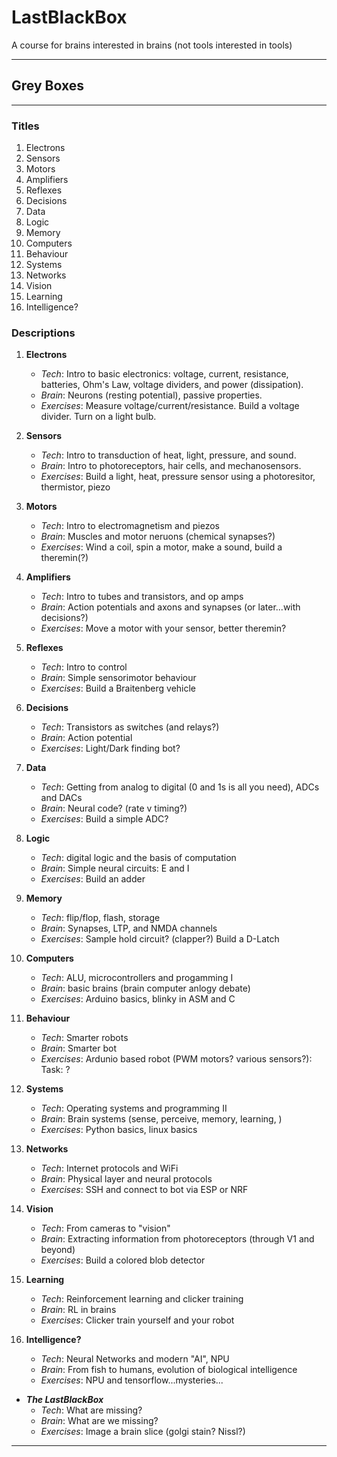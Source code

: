 # LastBlackBox

A course for brains interested in brains (not tools interested in tools)

----

## Grey Boxes

----

### Titles

1. Electrons
2. Sensors
3. Motors
4. Amplifiers
5. Reflexes
6. Decisions
7. Data
8. Logic
9. Memory
10. Computers
11. Behaviour
12. Systems
13. Networks
14. Vision
15. Learning
16. Intelligence?

### Descriptions

1. **Electrons**

   - *Tech*: Intro to basic electronics: voltage, current, resistance, batteries, Ohm's Law, voltage dividers, and power (dissipation).
   - *Brain*: Neurons (resting potential), passive properties.
   - *Exercises*: Measure voltage/current/resistance. Build a voltage divider. Turn on a light bulb.

2. **Sensors**

   - *Tech*: Intro to transduction of heat, light, pressure, and sound.
   - *Brain*: Intro to photoreceptors, hair cells, and mechanosensors.
   - *Exercises*: Build a light, heat, pressure sensor using a photoresitor, thermistor, piezo

3. **Motors**

    - *Tech*: Intro to electromagnetism and piezos
    - *Brain*: Muscles and motor neruons (chemical synapses?)
    - *Exercises*: Wind a coil, spin a motor, make a sound, build a theremin(?)

4. **Amplifiers**

    - *Tech*: Intro to tubes and transistors, and op amps
    - *Brain*: Action potentials and axons and synapses (or later...with decisions?)
    - *Exercises*: Move a motor with your sensor, better theremin?

5. **Reflexes**

    - *Tech*: Intro to control
    - *Brain*: Simple sensorimotor behaviour
    - *Exercises*: Build a Braitenberg vehicle

6. **Decisions**

    - *Tech*: Transistors as switches (and relays?)
    - *Brain*: Action potential
    - *Exercises*: Light/Dark finding bot?

7. **Data**

    - *Tech*: Getting from analog to digital (0 and 1s is all you need), ADCs and DACs
    - *Brain*: Neural code? (rate v timing?)
    - *Exercises*: Build a simple ADC?

8. **Logic**

    - *Tech*: digital logic and the basis of computation
    - *Brain*: Simple neural circuits: E and I
    - *Exercises*: Build an adder

9. **Memory**

    - *Tech*: flip/flop, flash, storage
    - *Brain*: Synapses, LTP, and NMDA channels
    - *Exercises*: Sample hold circuit? (clapper?) Build a D-Latch

10. **Computers**

    - *Tech*: ALU, microcontrollers and progamming I
    - *Brain*: basic brains (brain computer anlogy debate)
    - *Exercises*: Arduino basics, blinky in ASM and C

11. **Behaviour**

    - *Tech*: Smarter robots
    - *Brain*: Smarter bot
    - *Exercises*: Ardunio based robot (PWM motors? various sensors?): Task: ?

12. **Systems**

    - *Tech*: Operating systems and programming II
    - *Brain*: Brain systems (sense, perceive, memory, learning, )
    - *Exercises*: Python basics, linux basics

13. **Networks**

    - *Tech*: Internet protocols and WiFi
    - *Brain*: Physical layer and neural protocols
    - *Exercises*: SSH and connect to bot via ESP or NRF

14. **Vision**

    - *Tech*: From cameras to "vision"
    - *Brain*: Extracting information from photoreceptors (through V1 and beyond)
    - *Exercises*: Build a colored blob detector

15. **Learning**

    - *Tech*: Reinforcement learning and clicker training
    - *Brain*: RL in brains
    - *Exercises*: Clicker train yourself and your robot

16. **Intelligence?**

    - *Tech*: Neural Networks and modern "AI", NPU
    - *Brain*: From fish to humans, evolution of biological intelligence
    - *Exercises*: NPU and tensorflow...mysteries...

- ***The LastBlackBox***
  - *Tech*: What are missing?
  - *Brain*: What are we missing?
  - *Exercises*: Image a brain slice (golgi stain? Nissl?)

----
